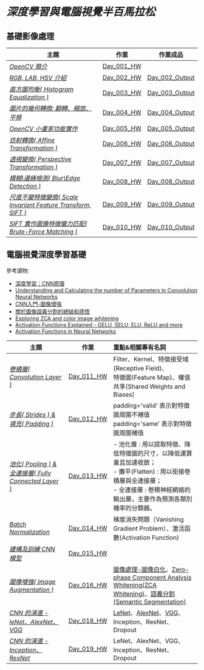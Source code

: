 # *深度學習與電腦視覺半百馬拉松*

## 基礎影像處理   

| 主題 | 作業 | 作業成品 | 
| ---------- | :-----------: | :-----------: | 
| [*OpenCV 簡介*](https://github.com/YenLinWu/DL_CVMarathon/blob/master/%E6%AF%8F%E6%97%A5%E5%AD%B8%E7%BF%92%E8%B3%87%E6%96%99/Day_001.pdf) | [Day_001_HW](https://github.com/YenLinWu/DL_CVMarathon/blob/master/%E6%AF%8F%E6%97%A5%E4%BD%9C%E6%A5%AD/Day_001_HW.ipynb) | |
| [*RGB, LAB, HSV 介紹*](https://github.com/YenLinWu/DL_CVMarathon/blob/master/%E6%AF%8F%E6%97%A5%E5%AD%B8%E7%BF%92%E8%B3%87%E6%96%99/Day_002.pdf) | [Day_002_HW](https://github.com/YenLinWu/DL_CVMarathon/blob/master/%E6%AF%8F%E6%97%A5%E4%BD%9C%E6%A5%AD/Day_002_HW.ipynb) | [Day_002_Output](https://github.com/YenLinWu/DL_CVMarathon/tree/master/%E6%AF%8F%E6%97%A5%E4%BD%9C%E6%A5%AD/Day_002_HW_Output) |
| [*直方圖均衡( Histogram Equalization )*](https://github.com/YenLinWu/DL_CVMarathon/blob/master/%E6%AF%8F%E6%97%A5%E5%AD%B8%E7%BF%92%E8%B3%87%E6%96%99/Day_003.pdf) | [Day_003_HW](https://github.com/YenLinWu/DL_CVMarathon/blob/master/%E6%AF%8F%E6%97%A5%E4%BD%9C%E6%A5%AD/Day_003_HW.ipynb) | [Day_003_Output](https://github.com/YenLinWu/DL_CVMarathon/tree/master/%E6%AF%8F%E6%97%A5%E4%BD%9C%E6%A5%AD/Day_003_HW_Output) |
| [*圖片的幾何轉換: 翻轉、縮放、平移*](https://github.com/YenLinWu/DL_CVMarathon/blob/master/%E6%AF%8F%E6%97%A5%E5%AD%B8%E7%BF%92%E8%B3%87%E6%96%99/Day_004.pdf) | [Day_004_HW](https://github.com/YenLinWu/DL_CVMarathon/blob/master/%E6%AF%8F%E6%97%A5%E4%BD%9C%E6%A5%AD/Day_004_HW.ipynb) | [Day_004_Output](https://github.com/YenLinWu/DL_CVMarathon/tree/master/%E6%AF%8F%E6%97%A5%E4%BD%9C%E6%A5%AD/Day_004_HW_Output) |
| [*OpenCV 小畫家功能實作*](https://github.com/YenLinWu/DL_CVMarathon/blob/master/%E6%AF%8F%E6%97%A5%E5%AD%B8%E7%BF%92%E8%B3%87%E6%96%99/Day_005.pdf) | [Day_005_HW](https://github.com/YenLinWu/DL_CVMarathon/blob/master/%E6%AF%8F%E6%97%A5%E4%BD%9C%E6%A5%AD/Day_005_HW.ipynb) | [Day_005_Output](https://github.com/YenLinWu/DL_CVMarathon/tree/master/%E6%AF%8F%E6%97%A5%E4%BD%9C%E6%A5%AD/Day_005_HW_Output) |
| [*仿射轉換( Affine Transformation )*](https://github.com/YenLinWu/DL_CVMarathon/blob/master/%E6%AF%8F%E6%97%A5%E5%AD%B8%E7%BF%92%E8%B3%87%E6%96%99/Day_006.pdf) | [Day_006_HW](https://github.com/YenLinWu/DL_CVMarathon/blob/master/%E6%AF%8F%E6%97%A5%E4%BD%9C%E6%A5%AD/Day_006_HW.ipynb) | [Day_006_Output](https://github.com/YenLinWu/DL_CVMarathon/tree/master/%E6%AF%8F%E6%97%A5%E4%BD%9C%E6%A5%AD/Day_006_HW_Output) |
| [*透視變換( Perspective Transformation )*](https://github.com/YenLinWu/DL_CVMarathon/blob/master/%E6%AF%8F%E6%97%A5%E5%AD%B8%E7%BF%92%E8%B3%87%E6%96%99/Day_007.pdf) | [Day_007_HW](https://github.com/YenLinWu/DL_CVMarathon/blob/master/%E6%AF%8F%E6%97%A5%E4%BD%9C%E6%A5%AD/Day_007_HW.ipynb) | [Day_007_Output](https://github.com/YenLinWu/DL_CVMarathon/tree/master/%E6%AF%8F%E6%97%A5%E4%BD%9C%E6%A5%AD/Day_007_HW_Output) |
| [*模糊\邊緣檢測( Blur\Edge Detection )*](https://github.com/YenLinWu/DL_CVMarathon/blob/master/%E6%AF%8F%E6%97%A5%E5%AD%B8%E7%BF%92%E8%B3%87%E6%96%99/Day_008.pdf) | [Day_008_HW](https://github.com/YenLinWu/DL_CVMarathon/blob/master/%E6%AF%8F%E6%97%A5%E4%BD%9C%E6%A5%AD/Day_008_HW.ipynb) | [Day_008_Output](https://github.com/YenLinWu/DL_CVMarathon/tree/master/%E6%AF%8F%E6%97%A5%E4%BD%9C%E6%A5%AD/Day_008_HW_Output) |
| [*尺度不變特徵變換( Scale Invariant Feature Transform, SIFT )*](https://github.com/YenLinWu/DL_CVMarathon/blob/master/%E6%AF%8F%E6%97%A5%E5%AD%B8%E7%BF%92%E8%B3%87%E6%96%99/Day_009.pdf) | [Day_009_HW](https://github.com/YenLinWu/DL_CVMarathon/blob/master/%E6%AF%8F%E6%97%A5%E4%BD%9C%E6%A5%AD/Day_009_HW.ipynb) | [Day_009_Output](https://github.com/YenLinWu/DL_CVMarathon/tree/master/%E6%AF%8F%E6%97%A5%E4%BD%9C%E6%A5%AD/Day_009_HW_Output) |
| [*SIFT 實作圖像特徵蠻力匹配( Brute-Force Matching )*](https://github.com/YenLinWu/DL_CVMarathon/blob/master/%E6%AF%8F%E6%97%A5%E5%AD%B8%E7%BF%92%E8%B3%87%E6%96%99/Day_010.pdf) | [Day_010_HW](https://github.com/YenLinWu/DL_CVMarathon/blob/master/%E6%AF%8F%E6%97%A5%E4%BD%9C%E6%A5%AD/Day_010_HW.ipynb) | [Day_010_Output](https://github.com/YenLinWu/DL_CVMarathon/tree/master/%E6%AF%8F%E6%97%A5%E4%BD%9C%E6%A5%AD/Day_010_HW_Output) |

## 電腦視覺深度學習基礎    

參考讀物:   
- [深度學習：CNN原理](https://medium.com/@CinnamonAITaiwan/%E6%B7%B1%E5%BA%A6%E5%AD%B8%E7%BF%92-cnn%E5%8E%9F%E7%90%86-keras%E5%AF%A6%E7%8F%BE-432fd9ea4935)   
- [Understanding and Calculating the number of Parameters in Convolution Neural Networks](https://towardsdatascience.com/understanding-and-calculating-the-number-of-parameters-in-convolution-neural-networks-cnns-fc88790d530d)   
- [CNN入門-圖像增強](https://medium.com/@CinnamonAITaiwan/cnn%E5%85%A5%E9%96%80-%E5%9C%96%E5%83%8F%E5%A2%9E%E5%BC%B7-fa654d36dafc)   
- [關於圖像語義分割的總結和感悟](https://www.itread01.com/articles/1476698476.html)   
- [Exploring ZCA and color image whitening](https://www.kaggle.com/nicw102168/exploring-zca-and-color-image-whitening)    
- [Activation Functions Explained - GELU, SELU, ELU, ReLU and more](https://mlfromscratch.com/activation-functions-explained/#/)   
- [Activation Functions in Neural Networks](https://towardsdatascience.com/activation-functions-neural-networks-1cbd9f8d91d6)   


| 主題 | 作業 | 重點&相關專有名詞 |
| ---------- | ----------- | :----------- | 
| [*卷積層( Convolution Layer )*](https://github.com/YenLinWu/DL_CVMarathon/blob/master/%E6%AF%8F%E6%97%A5%E5%AD%B8%E7%BF%92%E8%B3%87%E6%96%99/Day_011.pdf) | [Day_011_HW](https://github.com/YenLinWu/DL_CVMarathon/blob/master/%E6%AF%8F%E6%97%A5%E4%BD%9C%E6%A5%AD/Day_011_HW.ipynb) | Filter、Kernel、特徵接受域(Receptive Field)、<br>  特徵圖(Feature Map)、權值共享(Shared Weights and Biases) |
| [*步長( Strides ) &  填充( Padding )*](https://github.com/YenLinWu/DL_CVMarathon/blob/master/%E6%AF%8F%E6%97%A5%E5%AD%B8%E7%BF%92%E8%B3%87%E6%96%99/Day_012.pdf) | [Day_012_HW](https://github.com/YenLinWu/DL_CVMarathon/blob/master/%E6%AF%8F%E6%97%A5%E4%BD%9C%E6%A5%AD/Day_012_HW.ipynb) | padding='valid' 表示對特徵圖周圍不補值 <br> padding='same' 表示對特徵圖周圍補值 |
| [*池化( Pooling ) &  全連接層( Fully Connected Layer )*](https://github.com/YenLinWu/DL_CVMarathon/blob/master/%E6%AF%8F%E6%97%A5%E5%AD%B8%E7%BF%92%E8%B3%87%E6%96%99/Day_013.pdf) | [Day_013_HW](https://github.com/YenLinWu/DL_CVMarathon/blob/master/%E6%AF%8F%E6%97%A5%E4%BD%9C%E6%A5%AD/Day_013_HW.ipynb) | - 池化層 : 用以提取特徵、降低特徵圖的尺寸，以降低運算量且加速收斂； <br> - 攤平(Flatten) : 用以銜接卷積層與全連接層； <br> - 全連接層 : 卷積神經網絡的輸出層，主要作為預測各類別機率的分類器。 |
| [*Batch Normalization*](https://github.com/YenLinWu/DL_CVMarathon/blob/master/%E6%AF%8F%E6%97%A5%E5%AD%B8%E7%BF%92%E8%B3%87%E6%96%99/Day_014.pdf) | [Day_014_HW](https://github.com/YenLinWu/DL_CVMarathon/blob/master/%E6%AF%8F%E6%97%A5%E4%BD%9C%E6%A5%AD/Day_014_HW.ipynb) | 梯度消失問題（Vanishing Gradient Problem）、激活函數(Activation Function) |
| [*建構及訓練 CNN 模型*](https://github.com/YenLinWu/DL_CVMarathon/blob/master/%E6%AF%8F%E6%97%A5%E5%AD%B8%E7%BF%92%E8%B3%87%E6%96%99/Day_015.pdf) | [Day_015_HW](https://github.com/YenLinWu/DL_CVMarathon/blob/master/%E6%AF%8F%E6%97%A5%E4%BD%9C%E6%A5%AD/Day_015_HW.ipynb) |  |
| [*圖像增強( Image Augmentation )*](https://github.com/YenLinWu/DL_CVMarathon/blob/master/%E6%AF%8F%E6%97%A5%E5%AD%B8%E7%BF%92%E8%B3%87%E6%96%99/Day_016.pdf) | [Day_016_HW](https://github.com/YenLinWu/DL_CVMarathon/blob/master/%E6%AF%8F%E6%97%A5%E4%BD%9C%E6%A5%AD/Day_016_HW.ipynb) | [圖像處理-圖像白化](https://kknews.cc/zh-tw/photography/3v5r8bg.html)、[Zero-phase Component Analysis Whitening(ZCA Whitening)](https://www.twblogs.net/a/5b7e231c2b717768385582bf)、[語義分割(Semantic Segmentation)](https://kknews.cc/zh-tw/tech/mgqvl9.html) |
| [*CNN 的演進 - leNet、AlexNet、VGG*](https://github.com/YenLinWu/DL_CVMarathon/blob/master/%E6%AF%8F%E6%97%A5%E5%AD%B8%E7%BF%92%E8%B3%87%E6%96%99/Day_017.pdf) | [Day_018_HW](https://github.com/YenLinWu/DL_CVMarathon/blob/master/%E6%AF%8F%E6%97%A5%E4%BD%9C%E6%A5%AD/Day_018_HW.ipynb) | [LeNet](http://yann.lecun.com/exdb/publis/pdf/lecun-01a.pdf)、[AlexNet](https://papers.nips.cc/paper/4824-imagenet-classification-with-deep-convolutional-neural-networks.pdf)、[VGG](https://arxiv.org/pdf/1409.1556.pdf)、Inception、ResNet、Dropout |
| [*CNN 的演進 - Inception、ResNet*](https://github.com/YenLinWu/DL_CVMarathon/blob/master/%E6%AF%8F%E6%97%A5%E5%AD%B8%E7%BF%92%E8%B3%87%E6%96%99/Day_019.pdf) | [Day_019_HW](https://github.com/YenLinWu/DL_CVMarathon/blob/master/%E6%AF%8F%E6%97%A5%E4%BD%9C%E6%A5%AD/Day_019_HW.ipynb) | LeNet、AlexNet、VGG、Inception、ResNet、Dropout |







